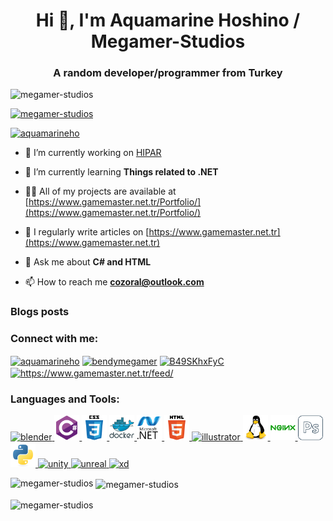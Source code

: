 <h1 align="center">Hi 👋, I'm Aquamarine Hoshino / Megamer-Studios</h1>
<h3 align="center">A random developer/programmer from Turkey</h3>

<p align="left"> <img src="https://komarev.com/ghpvc/?username=megamer-studios&label=Profile%20views&color=0e75b6&style=flat" alt="megamer-studios" /> </p>

<p align="left"> <a href="https://github.com/ryo-ma/github-profile-trophy"><img src="https://github-profile-trophy.vercel.app/?username=megamer-studios" alt="megamer-studios" /></a> </p>

<p align="left"> <a href="https://twitter.com/aquamarineho" target="blank"><img src="https://img.shields.io/twitter/follow/aquamarineho?logo=twitter&style=for-the-badge" alt="aquamarineho" /></a> </p>

- 🔭 I’m currently working on [HIPAR](https://github.com/Megamer-studios/HIPAR-Unfinished-)

- 🌱 I’m currently learning **Things related to .NET**

- 👨‍💻 All of my projects are available at [https://www.gamemaster.net.tr/Portfolio/](https://www.gamemaster.net.tr/Portfolio/)

- 📝 I regularly write articles on [https://www.gamemaster.net.tr](https://www.gamemaster.net.tr)

- 💬 Ask me about **C# and HTML**

- 📫 How to reach me **cozoral@outlook.com**

### Blogs posts
<!-- BLOG-POST-LIST:START -->
<!-- BLOG-POST-LIST:END -->

<h3 align="left">Connect with me:</h3>
<p align="left">
<a href="https://twitter.com/aquamarineho" target="blank"><img align="center" src="https://raw.githubusercontent.com/rahuldkjain/github-profile-readme-generator/master/src/images/icons/Social/twitter.svg" alt="aquamarineho" height="30" width="40" /></a>
<a href="https://www.youtube.com/c/bendymegamer" target="blank"><img align="center" src="https://raw.githubusercontent.com/rahuldkjain/github-profile-readme-generator/master/src/images/icons/Social/youtube.svg" alt="bendymegamer" height="30" width="40" /></a>
<a href="https://discord.gg/B49SKhxFyC" target="blank"><img align="center" src="https://raw.githubusercontent.com/rahuldkjain/github-profile-readme-generator/master/src/images/icons/Social/discord.svg" alt="B49SKhxFyC" height="30" width="40" /></a>
<a href="/https://www.gamemaster.net.tr/feed/" target="blank"><img align="center" src="https://raw.githubusercontent.com/rahuldkjain/github-profile-readme-generator/master/src/images/icons/Social/rss.svg" alt="https://www.gamemaster.net.tr/feed/" height="30" width="40" /></a>
</p>

<h3 align="left">Languages and Tools:</h3>
<p align="left"> <a href="https://www.blender.org/" target="_blank" rel="noreferrer"> <img src="https://download.blender.org/branding/community/blender_community_badge_white.svg" alt="blender" width="40" height="40"/> </a> <a href="https://www.w3schools.com/cs/" target="_blank" rel="noreferrer"> <img src="https://raw.githubusercontent.com/devicons/devicon/master/icons/csharp/csharp-original.svg" alt="csharp" width="40" height="40"/> </a> <a href="https://www.w3schools.com/css/" target="_blank" rel="noreferrer"> <img src="https://raw.githubusercontent.com/devicons/devicon/master/icons/css3/css3-original-wordmark.svg" alt="css3" width="40" height="40"/> </a> <a href="https://www.docker.com/" target="_blank" rel="noreferrer"> <img src="https://raw.githubusercontent.com/devicons/devicon/master/icons/docker/docker-original-wordmark.svg" alt="docker" width="40" height="40"/> </a> <a href="https://dotnet.microsoft.com/" target="_blank" rel="noreferrer"> <img src="https://raw.githubusercontent.com/devicons/devicon/master/icons/dot-net/dot-net-original-wordmark.svg" alt="dotnet" width="40" height="40"/> </a> <a href="https://www.w3.org/html/" target="_blank" rel="noreferrer"> <img src="https://raw.githubusercontent.com/devicons/devicon/master/icons/html5/html5-original-wordmark.svg" alt="html5" width="40" height="40"/> </a> <a href="https://www.adobe.com/in/products/illustrator.html" target="_blank" rel="noreferrer"> <img src="https://www.vectorlogo.zone/logos/adobe_illustrator/adobe_illustrator-icon.svg" alt="illustrator" width="40" height="40"/> </a> <a href="https://www.linux.org/" target="_blank" rel="noreferrer"> <img src="https://raw.githubusercontent.com/devicons/devicon/master/icons/linux/linux-original.svg" alt="linux" width="40" height="40"/> </a> <a href="https://www.nginx.com" target="_blank" rel="noreferrer"> <img src="https://raw.githubusercontent.com/devicons/devicon/master/icons/nginx/nginx-original.svg" alt="nginx" width="40" height="40"/> </a> <a href="https://www.photoshop.com/en" target="_blank" rel="noreferrer"> <img src="https://raw.githubusercontent.com/devicons/devicon/master/icons/photoshop/photoshop-line.svg" alt="photoshop" width="40" height="40"/> </a> <a href="https://www.python.org" target="_blank" rel="noreferrer"> <img src="https://raw.githubusercontent.com/devicons/devicon/master/icons/python/python-original.svg" alt="python" width="40" height="40"/> </a> <a href="https://unity.com/" target="_blank" rel="noreferrer"> <img src="https://www.vectorlogo.zone/logos/unity3d/unity3d-icon.svg" alt="unity" width="40" height="40"/> </a> <a href="https://unrealengine.com/" target="_blank" rel="noreferrer"> <img src="https://raw.githubusercontent.com/kenangundogan/fontisto/036b7eca71aab1bef8e6a0518f7329f13ed62f6b/icons/svg/brand/unreal-engine.svg" alt="unreal" width="40" height="40"/> </a> <a href="https://www.adobe.com/products/xd.html" target="_blank" rel="noreferrer"> <img src="https://cdn.worldvectorlogo.com/logos/adobe-xd.svg" alt="xd" width="40" height="40"/> </a> </p>

<p><img align="left" src="https://github-readme-stats.vercel.app/api/top-langs?username=megamer-studios&show_icons=true&locale=en&layout=compact" alt="megamer-studios" /></p>

<p>&nbsp;<img align="center" src="https://github-readme-stats.vercel.app/api?username=megamer-studios&show_icons=true&locale=en" alt="megamer-studios" /></p>

<p><img align="center" src="https://github-readme-streak-stats.herokuapp.com/?user=megamer-studios&" alt="megamer-studios" /></p>

<div class='sk-ww-rss-feed' data-embed-id='25376852'></div><script src='https://widgets.sociablekit.com/rss-feed/widget.js' async defer></script>
